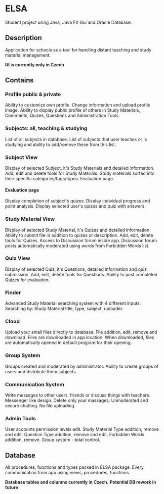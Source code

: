 # ELSA
Student project using Java, Java FX Gui and Oracle Database.

## Description
Application for schools as a tool for handling distant teaching and study material management.

**UI is currently only in Czech**

## Contains

### Profile public & private
Ability to customize own profile. Change information and upload profile image.
Ability to display public profile of others in Study Materials, Comments, Quizes, Questions and Administration Tools.

### Subjects: all, teaching & studying
List of all subjects in database.
List of subjects that user teaches or is studying and ability to add/remove these from this list.

### Subject View
Display of selected Subject, it's Study Materials and detailed information.
Add, edit and delete tools for Study Materials.
Study materials sorted into their specific categories/tags/types.
Evaluation page.

#### Evaluation page
Display completion of subject's quizes.
Display individual progress and point analysis.
Display selected user's quizes and quiz with answers.

### Study Material View
Display of selected Study Material, it's Quizes and detailed information.
Ability to submit file in addition to quizes or description.
Add, edit, delete tools for Quizes.
Access to Discussion forum inside app.
Discussion forum posts automatically moderated using words from Forbidden Words list.

### Quiz View
Display of selected Quiz, it's Questions, detailed information and quiz submission.
Add, edit, delete tools for Questions.
Ability to post completed Quizes for evaluation.

### Finder
Advanced Study Material searching system with 4 different inputs.
Searching by: Study Material title, type, subject, uploader.

### Cloud
Upload your small files directly to database.
File addition, edit, remove and download.
Files are downloaded in app location.
When downloaded, files are automatically opened in default program for their opening.

### Group System
Groups created and moderated by administrator.
Ability to create groups of users and distribute them subjects.

### Communication System
Write messages to other users, friends or discuss things with teachers.
Messenger like design.
Delete only your massages.
Unmoderated and secure chatting.
No file uploading.


### Admin Tools
User accounts permission levels edit.
Study Material Type addition, remove and edit.
Question Type addition, remove and edit.
Forbidden Words addition, remove.
Group system - total control.

## Database
All procedures, functions and types packed in ELSA package.
Every communication from app using views, procedures, functions.

**Database tables and columns currently in Czech.**
**Potential DB rework in future**
